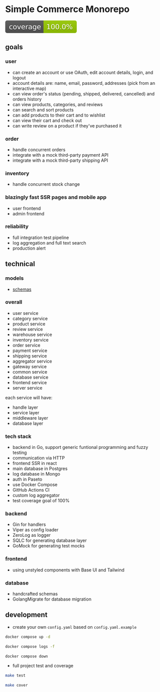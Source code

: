 # Simple Commerce Monorepo

![Coverage](https://github.com/lavantien/simple-commerce/blob/main/coverage.svg)

## goals

### user

- can create an account or use OAuth, edit account details, login, and logout
- account details are: name, email, password, addresses (pick from an interactive map)
- can view order's status (pending, shipped, delivered, cancelled) and orders history
- can view products, categories, and reviews
- can search and sort products
- can add products to their cart and to wishlist
- can view their cart and check out
- can write review on a product if they've purchased it

### order

- handle concurrent orders
- integrate with a mock third-party payment API
- integrate with a mock third-party shipping API

### inventory

- handle concurrent stock change

### blazingly fast SSR pages and mobile app

- user frontend
- admin frontend

### reliability

- full integration test pipeline
- log aggregation and full text search
- production alert

## technical

### models

- [schemas](/database/readme.md)

### overall

- user service
- category service
- product service
- review service
- warehouse service
- inventory service
- order service
- payment service
- shipping service
- aggregator service
- gateway service
- common service
- database service
- frontend service
- server service

each service will have:

- handle layer
- service layer
- middleware layer
- database layer

### tech stack

- backend in Go, support generic funtional programming and fuzzy testing
- communication via HTTP
- frontend SSR in react
- main database in Postgres
- log database in Mongo
- auth in Paseto
- use Docker Compose
- GitHub Actions CI
- custom log aggregator
- test coverage goal of 100%

### backend

- Gin for handlers
- Viper as config loader
- ZeroLog as logger
- SQLC for generating database layer
- GoMock for generating test mocks

### frontend

- using unstyled components with Base UI and Tailwind

### database

- handcrafted schemas
- GolangMigrate for database migration

## development

- create your own `config.yaml` based on `config.yaml.example`

```bash
docker compose up -d
```

```bash
docker compose logs -f
```

```bash
docker compose down
```

- full project test and coverage

```bash
make test
```

```bash
make cover
```
